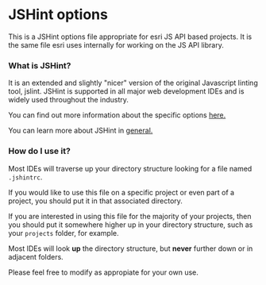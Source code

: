 # JSHint options

This is a JSHint options file appropriate for esri JS API based projects.
It is the same file esri uses internally for working on the JS API library.

### What is JSHint?

It is an extended and slightly "nicer" version of the original Javascript linting tool, jslint.
JSHint is supported in all major web development IDEs and is widely used throughout the industry.

You can find out more information about the specific options [here.](http://jshint.com/docs/options/)

You can learn more about JSHint in [general.](http://jshint.com/docs/about/)

### How do I use it?

Most IDEs will traverse up your directory structure looking for a file named `.jshintrc`.

If you would like to use this file on a specific project or even part of a project, you should put it in that associated directory.

If you are interested in using this file for the majority of your projects, then you should put it somewhere higher up in your directory structure, such as your `projects` folder, for example.

Most IDEs will look **up** the directory structure, but **never** further down or in adjacent folders.

Please feel free to modify as appropiate for your own use.
